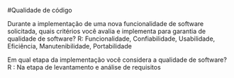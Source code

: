 #Qualidade de código

Durante a implementação de uma nova funcionalidade de software solicitada, quais critérios você avalia e implementa para garantia de qualidade de software?
         R: Funcionalidade, Confiabilidade, Usabilidade, Eficiência, Manutenibilidade, Portabilidade


Em qual etapa da implementação você considera a qualidade de software?
        R : Na etapa de levantamento e análise de requisitos  

